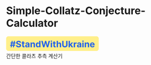 # Simple-Collatz-Conjecture-Calculator
[![Stand With Ukraine](https://raw.githubusercontent.com/vshymanskyy/StandWithUkraine/main/badges/StandWithUkraine.svg)](https://vshymanskyy.github.io/StandWithUkraine)
<br>
간단한 콜라츠 추측 계산기
